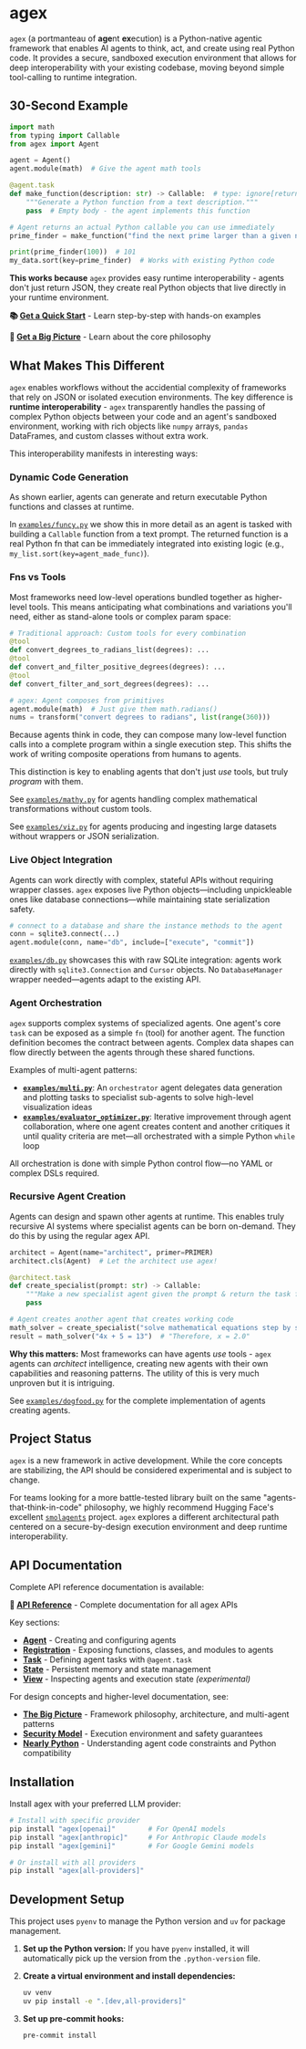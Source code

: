 # agex

`agex` (a portmanteau of **age**nt **ex**ecution) is a Python-native agentic framework that enables AI agents to think, act, and create using real Python code. It provides a secure, sandboxed execution environment that allows for deep interoperability with your existing codebase, moving beyond simple tool-calling to runtime integration.

## 30-Second Example

```python
import math
from typing import Callable
from agex import Agent

agent = Agent()
agent.module(math)  # Give the agent math tools

@agent.task
def make_function(description: str) -> Callable:  # type: ignore[return-value]
    """Generate a Python function from a text description."""
    pass  # Empty body - the agent implements this function

# Agent returns an actual Python callable you can use immediately
prime_finder = make_function("find the next prime larger than a given number")

print(prime_finder(100))  # 101
my_data.sort(key=prime_finder)  # Works with existing Python code
```

**This works because** `agex` provides easy runtime interoperability - agents don't just return JSON, they create real Python objects that live directly in your runtime environment.

**📚 [Get a Quick Start](./docs/quick-start.md)** - Learn step-by-step with hands-on examples

**🔭 [Get a Big Picture](./docs/big-picture.md)** - Learn about the core philosophy

## What Makes This Different

`agex` enables workflows without the accidential complexity of frameworks that rely on JSON or isolated execution environments. The key difference is **runtime interoperability** - `agex` transparently handles the passing of complex Python objects between your code and an agent's sandboxed environment, working with rich objects like `numpy` arrays, `pandas` DataFrames, and custom classes without extra work.

This interoperability manifests in interesting ways:

### **Dynamic Code Generation**

As shown earlier, agents can generate and return executable Python functions and classes at runtime.

In [`examples/funcy.py`](./examples/funcy.py) we show this in more
detail as an agent is tasked with building a `Callable` function from a text prompt. The returned function is a real Python fn that can be immediately integrated into existing logic (e.g., `my_list.sort(key=agent_made_func)`).

### **Fns vs Tools**

Most frameworks need low-level operations bundled together as higher-level tools. This means anticipating what combinations and variations you'll need, either as stand-alone tools or complex
param space:

```python
# Traditional approach: Custom tools for every combination
@tool
def convert_degrees_to_radians_list(degrees): ...
@tool  
def convert_and_filter_positive_degrees(degrees): ...
@tool
def convert_filter_and_sort_degrees(degrees): ...

# agex: Agent composes from primitives
agent.module(math)  # Just give them math.radians()
nums = transform("convert degrees to radians", list(range(360)))
```

Because agents think in code, they can compose many low-level function calls into a complete program within a single execution step. This shifts the work of writing composite operations from humans to agents.

This distinction is key to enabling agents that don't just *use* tools, but truly *program* with them.

See [`examples/mathy.py`](./examples/mathy.py) for agents handling complex mathematical transformations without custom tools.

See [`examples/viz.py`](./examples/viz.py) for agents producing and
ingesting large datasets without wrappers or JSON serialization.

### **Live Object Integration**

Agents can work directly with complex, stateful APIs without requiring wrapper classes. `agex` exposes live Python objects—including unpickleable ones like database connections—while maintaining state serialization safety.

```python
# connect to a database and share the instance methods to the agent
conn = sqlite3.connect(...)  
agent.module(conn, name="db", include=["execute", "commit"])
```

[`examples/db.py`](./examples/db.py) showcases this with raw SQLite integration: agents work directly with `sqlite3.Connection` and `Cursor` objects. No `DatabaseManager` wrapper needed—agents adapt to the existing API.

### **Agent Orchestration**

`agex` supports complex systems of specialized agents. One agent's core `task` can be exposed as a simple `fn` (tool) for another agent. The function definition becomes the contract between agents. Complex data shapes can flow directly between the agents through these shared functions.

Examples of multi-agent patterns:

- **[`examples/multi.py`](./examples/multi.py)**: An `orchestrator` agent delegates data generation and plotting tasks to specialist sub-agents to solve high-level visualization ideas
- **[`examples/evaluator_optimizer.py`](./examples/evaluator_optimizer.py)**: Iterative improvement through agent collaboration, where one agent creates content and another critiques it until quality criteria are met—all orchestrated with a simple Python `while` loop

All orchestration is done with simple Python control flow—no YAML or complex DSLs required.

### **Recursive Agent Creation**

Agents can design and spawn other agents at runtime. This enables truly recursive AI systems where specialist agents can be born on-demand. They do this by using the regular agex API. 

```python
architect = Agent(name="architect", primer=PRIMER)
architect.cls(Agent)  # Let the architect use agex!

@architect.task  
def create_specialist(prompt: str) -> Callable:
    """Make a new specialist agent given the prompt & return the task fn."""
    pass

# Agent creates another agent that creates working code
math_solver = create_specialist("solve mathematical equations step by step")
result = math_solver("4x + 5 = 13")  # "Therefore, x = 2.0"
```

**Why this matters:** Most frameworks can have agents *use* tools - `agex` agents can *architect* intelligence, creating new agents with their own capabilities and reasoning patterns. The utility of this is very much unproven but it is intriguing.

See [`examples/dogfood.py`](./examples/dogfood.py) for the complete implementation of agents creating agents.

## Project Status

`agex` is a new framework in active development. While the core concepts are stabilizing, the API should be considered experimental and is subject to change.

For teams looking for a more battle-tested library built on the same "agents-that-think-in-code" philosophy, we highly recommend Hugging Face's excellent [`smolagents`](https://github.com/huggingface/smolagents) project. `agex` explores a different architectural path centered on a secure-by-design execution environment and deep runtime interoperability.



## API Documentation

Complete API reference documentation is available:

**📖 [API Reference](./docs/api/overview.md)** - Complete documentation for all agex APIs

Key sections:
- **[Agent](./docs/api/agent.md)** - Creating and configuring agents
- **[Registration](./docs/api/registration.md)** - Exposing functions, classes, and modules to agents  
- **[Task](./docs/api/task.md)** - Defining agent tasks with `@agent.task`
- **[State](./docs/api/state.md)** - Persistent memory and state management
- **[View](./docs/api/view.md)** - Inspecting agents and execution state *(experimental)*

For design concepts and higher-level documentation, see:
- **[The Big Picture](./docs/big-picture.md)** - Framework philosophy, architecture, and multi-agent patterns
- **[Security Model](./docs/security.md)** - Execution environment and safety guarantees
- **[Nearly Python](./docs/nearly-python.md)** - Understanding agent code constraints and Python compatibility

## Installation

Install agex with your preferred LLM provider:

```bash
# Install with specific provider
pip install "agex[openai]"        # For OpenAI models
pip install "agex[anthropic]"     # For Anthropic Claude models  
pip install "agex[gemini]"        # For Google Gemini models

# Or install with all providers
pip install "agex[all-providers]"
```

## Development Setup

This project uses `pyenv` to manage the Python version and `uv` for package management.

1.  **Set up the Python version:**
    If you have `pyenv` installed, it will automatically pick up the version from the `.python-version` file.

2.  **Create a virtual environment and install dependencies:**
    ```bash
    uv venv
    uv pip install -e ".[dev,all-providers]"
    ```

3.  **Set up pre-commit hooks:**
    ```bash
    pre-commit install
    ```
